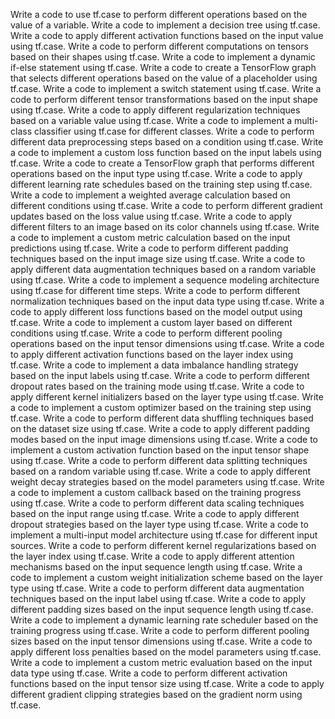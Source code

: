 Write a code to use tf.case to perform different operations based on the value of a variable.
Write a code to implement a decision tree using tf.case.
Write a code to apply different activation functions based on the input value using tf.case.
Write a code to perform different computations on tensors based on their shapes using tf.case.
Write a code to implement a dynamic if-else statement using tf.case.
Write a code to create a TensorFlow graph that selects different operations based on the value of a placeholder using tf.case.
Write a code to implement a switch statement using tf.case.
Write a code to perform different tensor transformations based on the input shape using tf.case.
Write a code to apply different regularization techniques based on a variable value using tf.case.
Write a code to implement a multi-class classifier using tf.case for different classes.
Write a code to perform different data preprocessing steps based on a condition using tf.case.
Write a code to implement a custom loss function based on the input labels using tf.case.
Write a code to create a TensorFlow graph that performs different operations based on the input type using tf.case.
Write a code to apply different learning rate schedules based on the training step using tf.case.
Write a code to implement a weighted average calculation based on different conditions using tf.case.
Write a code to perform different gradient updates based on the loss value using tf.case.
Write a code to apply different filters to an image based on its color channels using tf.case.
Write a code to implement a custom metric calculation based on the input predictions using tf.case.
Write a code to perform different padding techniques based on the input image size using tf.case.
Write a code to apply different data augmentation techniques based on a random variable using tf.case.
Write a code to implement a sequence modeling architecture using tf.case for different time steps.
Write a code to perform different normalization techniques based on the input data type using tf.case.
Write a code to apply different loss functions based on the model output using tf.case.
Write a code to implement a custom layer based on different conditions using tf.case.
Write a code to perform different pooling operations based on the input tensor dimensions using tf.case.
Write a code to apply different activation functions based on the layer index using tf.case.
Write a code to implement a data imbalance handling strategy based on the input labels using tf.case.
Write a code to perform different dropout rates based on the training mode using tf.case.
Write a code to apply different kernel initializers based on the layer type using tf.case.
Write a code to implement a custom optimizer based on the training step using tf.case.
Write a code to perform different data shuffling techniques based on the dataset size using tf.case.
Write a code to apply different padding modes based on the input image dimensions using tf.case.
Write a code to implement a custom activation function based on the input tensor shape using tf.case.
Write a code to perform different data splitting techniques based on a random variable using tf.case.
Write a code to apply different weight decay strategies based on the model parameters using tf.case.
Write a code to implement a custom callback based on the training progress using tf.case.
Write a code to perform different data scaling techniques based on the input range using tf.case.
Write a code to apply different dropout strategies based on the layer type using tf.case.
Write a code to implement a multi-input model architecture using tf.case for different input sources.
Write a code to perform different kernel regularizations based on the layer index using tf.case.
Write a code to apply different attention mechanisms based on the input sequence length using tf.case.
Write a code to implement a custom weight initialization scheme based on the layer type using tf.case.
Write a code to perform different data augmentation techniques based on the input label using tf.case.
Write a code to apply different padding sizes based on the input sequence length using tf.case.
Write a code to implement a dynamic learning rate scheduler based on the training progress using tf.case.
Write a code to perform different pooling sizes based on the input tensor dimensions using tf.case.
Write a code to apply different loss penalties based on the model parameters using tf.case.
Write a code to implement a custom metric evaluation based on the input data type using tf.case.
Write a code to perform different activation functions based on the input tensor size using tf.case.
Write a code to apply different gradient clipping strategies based on the gradient norm using tf.case.